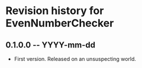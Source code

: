 # Revision history for EvenNumberChecker

## 0.1.0.0 -- YYYY-mm-dd

* First version. Released on an unsuspecting world.
